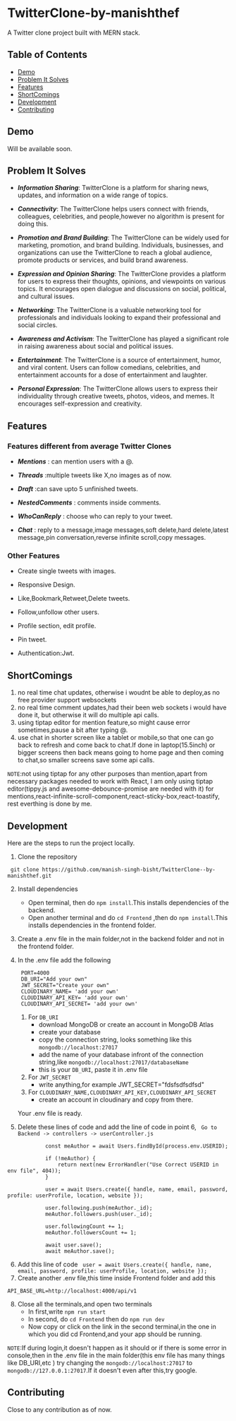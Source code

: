 # TwitterClone-by-manishthef

A Twitter clone project built with MERN stack.

## Table of Contents

-   [Demo](#Demo)
-   [Problem It Solves](#Problem-It-Solves)
-   [Features](#Features)
-   [ShortComings](#ShortComings)
-   [Development](#Development)
-   [Contributing](#Contributing)

## Demo

Will be available soon.

## Problem It Solves

-   _**Information Sharing**_:
    TwitterClone is a platform for sharing news, updates, and information on a wide range of topics.

-   _**Connectivity**_:
    The TwitterClone helps users connect with friends, colleagues, celebrities, and people,however no algorithm is present for doing this.

-   _**Promotion and Brand Building**_:
    The TwitterClone can be widely used for marketing, promotion, and brand building. Individuals, businesses, and organizations can use the TwitterClone to reach a global audience, promote products or services, and build brand awareness.

-   _**Expression and Opinion Sharing**_:
    The TwitterClone provides a platform for users to express their thoughts, opinions, and viewpoints on various topics. It encourages open dialogue and discussions on social, political, and cultural issues.

-   _**Networking**_:
    The TwitterClone is a valuable networking tool for professionals and individuals looking to expand their professional and social circles.

-   _**Awareness and Activism**_:
    The TwitterClone has played a significant role in raising awareness about social and political issues.

-   _**Entertainment**_:
    The TwitterClone is a source of entertainment, humor, and viral content. Users can follow comedians, celebrities, and entertainment accounts for a dose of entertainment and laughter.

-   _**Personal Expression**_:
    The TwitterClone allows users to express their individuality through creative tweets, photos, videos, and memes. It encourages self-expression and creativity.

## Features

### Features different from average Twitter Clones

-   _**Mentions**_ : can mention users with a @.

-   _**Threads**_ :multiple tweets like X,no images as of now.

-   _**Draft**_ :can save upto 5 unfinished tweets.

-   _**NestedComments**_ : comments inside comments.

-   _**WhoCanReply**_ : choose who can reply to your tweet.

-   _**Chat**_ : reply to a message,image messages,soft delete,hard delete,latest message,pin conversation,reverse infinite scroll,copy messages.

### Other Features

-   Create single tweets with images.

-   Responsive Design.

-   Like,Bookmark,Retweet,Delete tweets.

-   Follow,unfollow other users.

-   Profile section, edit profile.

-   Pin tweet.

-   Authentication:Jwt.

## ShortComings

1. no real time chat updates, otherwise i woudnt be able to deploy,as no free provider support websockets
2. no real time comment updates,had their been web sockets i would have done it, but otherwise it will do multiple api calls.
3. using tiptap editor for mention feature,so might cause error sometimes,pause a bit after typing @.
4. use chat in shorter screen like a tablet or mobile,so that one can go back to refresh and come back to chat.If done in laptop(15.5inch) or bigger screens then back means going to home page and then coming to chat,so smaller screens save some api calls.

`NOTE`:not using tiptap for any other purposes than mention,apart from necessary packages needed to work with React, I am only using tiptap editor(tippy.js and awesome-debounce-promise are needed with it) for mentions,react-infinite-scroll-component,react-sticky-box,react-toastify, rest everthing is done by me.

## Development

Here are the steps to run the project locally.

1. Clone the repository

```
 git clone https://github.com/manish-singh-bisht/TwitterClone--by-manishthef.git
```

2. Install dependencies
    - Open terminal, then do `npm install`.This installs dependencies of the backend.
    - Open another terminal and do
      `cd Frontend` ,then do `npm install`.This installs dependencies in the frontend folder.
3. Create a .env file in the main folder,not in the backend folder and not in the frontend folder.
4. In the .env file add the following

    ```
     PORT=4000
     DB_URI="Add your own"
     JWT_SECRET="Create your own"
     CLOUDINARY_NAME= 'add your own'
     CLOUDINARY_API_KEY= 'add your own'
     CLOUDINARY_API_SECRET= 'add your own'
    ```

    1. For `DB_URI`
        - download MongoDB or create an account in MongoDB Atlas
        - create your database
        - copy the connection string, looks something like this `mongodb://localhost:27017`
        - add the name of your database infront of the connection string,like `mongodb://localhost:27017/databaseName`
        - this is your `DB_URI`, paste it in .env file
    2. For `JWT_SECRET`
        - write anything,for example JWT_SECRET="fdsfsdfsdfsd"
    3. For `CLOUDINARY_NAME,CLOUDINARY_API_KEY,CLOUDINARY_API_SECRET`
        - create an account in cloudinary and copy from there.

    Your .env file is ready.

5. Delete these lines of code and add the line of code in point 6,
   ` Go to Backend -> controllers -> userController.js`

```
            const meAuthor = await Users.findById(process.env.USERID);

            if (!meAuthor) {
                return next(new ErrorHandler("Use Correct USERID in env file", 404));
            }

            user = await Users.create({ handle, name, email, password, profile: userProfile, location, website });

            user.following.push(meAuthor._id);
            meAuthor.followers.push(user._id);

            user.followingCount += 1;
            meAuthor.followersCount += 1;

            await user.save();
            await meAuthor.save();
```

6. Add this line of code
   ` user = await Users.create({ handle, name, email, password, profile: userProfile, location, website });`
7. Create another .env file,this time inside Frontend folder and add this

```
API_BASE_URL=http://localhost:4000/api/v1

```

8. Close all the terminals,and open two terminals
    - In first,write `npm run start`
    - In second, do `cd Frontend` then do `npm run dev`
    - Now copy or click on the link in the second terminal,in the one in which you did cd Frontend,and your app should be running.

`NOTE`:If during login,it doesn't happen as it should or if there is some error in console,then in the .env file in the main folder(this env file has many things like DB_URI,etc ) try changing the `mongodb://localhost:27017` to `mongodb://127.0.0.1:27017`.If it doesn't even after this,try google.

## Contributing

Close to any contribution as of now.

